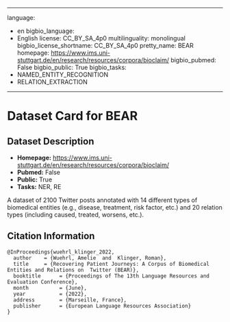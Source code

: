 
---
language: 
- en
bigbio_language: 
- English
license: CC_BY_SA_4p0
multilinguality: monolingual
bigbio_license_shortname: CC_BY_SA_4p0
pretty_name: BEAR
homepage: https://www.ims.uni-stuttgart.de/en/research/resources/corpora/bioclaim/
bigbio_pubmed: False
bigbio_public: True
bigbio_tasks: 
- NAMED_ENTITY_RECOGNITION
- RELATION_EXTRACTION
---


# Dataset Card for BEAR

## Dataset Description

- **Homepage:** https://www.ims.uni-stuttgart.de/en/research/resources/corpora/bioclaim/
- **Pubmed:** False
- **Public:** True
- **Tasks:** NER, RE


A dataset of 2100 Twitter posts annotated with 14 different types of biomedical entities (e.g., disease, treatment,
risk factor, etc.) and 20 relation types (including caused, treated, worsens, etc.).



## Citation Information

```
@InProceedings{wuehrl_klinger_2022,
  author    = {Wuehrl, Amelie  and  Klinger, Roman},
  title     = {Recovering Patient Journeys: A Corpus of Biomedical Entities and Relations on  Twitter (BEAR)},
  booktitle      = {Proceedings of The 13th Language Resources and Evaluation Conference},
  month          = {June},
  year           = {2022},
  address        = {Marseille, France},
  publisher      = {European Language Resources Association}
}
```
